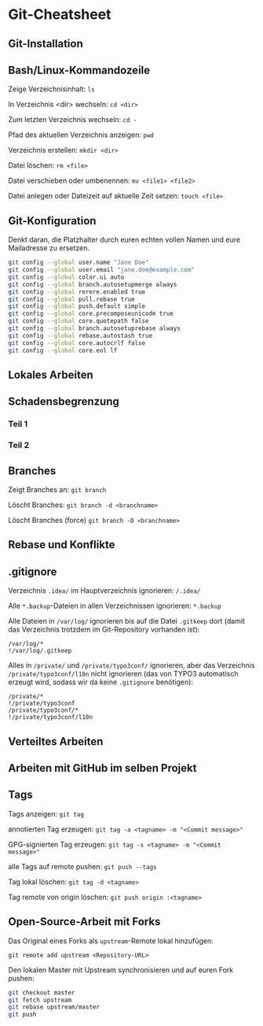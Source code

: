# Git-Cheatsheet

## Git-Installation

## Bash/Linux-Kommandozeile

Zeige Verzeichnisinhalt: `ls` 

In Verzeichnis \<dir\> wechseln: `cd <dir>`
 
Zum letzten Verzeichnis wechseln: `cd - `

Pfad des aktuellen Verzeichnis anzeigen: `pwd`

Verzeichnis erstellen: `mkdir <dir>`

Datei löschen: `rm <file>`

Datei verschieben oder umbenennen: `mv <file1> <file2>`

Datei anlegen oder Dateizeit auf aktuelle Zeit setzen: `touch <file>`

## Git-Konfiguration
Denkt daran, die Platzhalter durch euren echten vollen Namen und eure
Mailadresse zu ersetzen.

```bash
git config --global user.name "Jane Doe"
git config --global user.email "jane.doe@example.com"
git config --global color.ui auto
git config --global branch.autosetupmerge always
git config --global rerere.enabled true
git config --global pull.rebase true
git config --global push.default simple
git config --global core.precomposeunicode true
git config --global core.quotepath false
git config --global branch.autosetuprebase always
git config --global rebase.autostash true
git config --global core.autocrlf false
git config --global core.eol lf
```

## Lokales Arbeiten

## Schadensbegrenzung
### Teil 1

### Teil 2

## Branches

Zeigt Branches an: `git branch`

Löscht Branches: `git branch -d <branchname>`

Löscht Branches (force) `git branch -D <branchname>`

## Rebase und Konflikte

## .gitignore
Verzeichnis `.idea/` im Hauptverzeichnis ignorieren: `/.idea/`

Alle `*.backup`-Dateien in allen Verzeichnissen ignorieren: `*.backup`

Alle Dateien in `/var/log/` ignorieren bis auf die Datei `.gitkeep` dort (damit
das Verzeichnis trotzdem im Git-Repository vorhanden ist):
```
/var/log/*
!/var/log/.gitkeep
```

Alles in `/private/` und `/private/typo3conf/` ignorieren, aber das
Verzeichnis `/private/typo3conf/l10n` nicht ignorieren (das von TYPO3
automatisch erzeugt wird, sodass wir da keine `.gitignore` benötigen):
```
/private/*
!/private/typo3conf
/private/typo3conf/*
!/private/typo3conf/l10n
```

## Verteiltes Arbeiten

## Arbeiten mit GitHub im selben Projekt

## Tags

Tags anzeigen: `git tag`

annotierten Tag erzeugen: `git tag -a <tagname> -m "<Commit message>"`

GPG-signierten Tag erzeugen: `git tag -s <tagname> -m "<Commit message>"`

alle Tags auf remote pushen: `git push --tags`

Tag lokal löschen: `git tag -d <tagname>`

Tag remote von origin löschen: `git push origin :<tagname>` 

## Open-Source-Arbeit mit Forks

Das Original eines Forks als `upstream`-Remote lokal hinzufügen:

```
git remote add upstream <Repository-URL>
```

Den lokalen Master mit Upstream synchronisieren und auf euren Fork pushen:

```bash
git checkout master
git fetch upstream
git rebase upstream/master
git push
```
